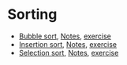 # Sorting
- [Bubble sort](lectures/1.BubbleSort.pdf), [Notes](lectures/notes/BubbleSort.pdf), [exercise](exercises/BubbleSort.java)
- [Insertion sort](lectures/2.InsertionSort.pdf), [Notes](lectures/notes/InsertionSort.pdf), [exercise](exercises/InsertionSort.java)
- [Selection sort](lectures/3.SelectionSort.pdf), [Notes](lectures/notes/SelectionSort.pdf), [exercise](exercises/SelectionSort.java)
